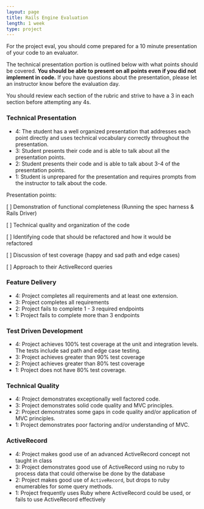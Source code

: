 ```yaml
---
layout: page
title: Rails Engine Evaluation
length: 1 week
type: project
---
```


For the project eval, you should come prepared for a 10 minute presentation of your code to an evaluator.

The technical presentation portion is outlined below with what points should be covered. **You should be able to present on all points even if you did not implement in code.**  If you have questions about the presentation, please let an instructor know before the evaluation day.

You should review each section of the rubric and strive to have a 3 in each section before attempting any 4s.


### Technical Presentation

* 4: The student has a well organized presentation that addresses each point directly and uses technical vocabulary correctly throughout the presentation.
* 3: Student presents their code and is able to talk about all the presentation points.
* 2: Student presents their code and is able to talk about 3-4 of the presentation points.
* 1: Student is unprepared for the presentation and requires prompts from the instructor to talk about the code.

Presentation points:

[ ] Demonstration of functional completeness (Running the spec harness & Rails Driver)

[ ] Technical quality and organization of the code

[ ] Identifying code that should be refactored and how it would be refactored

[ ] Discussion of test coverage (happy and sad path and edge cases)

[ ] Approach to their ActiveRecord queries

### Feature Delivery

* 4: Project completes all requirements and at least one extension.
* 3: Project completes all requirements
* 2: Project fails to complete 1 - 3 required endpoints
* 1: Project fails to complete more than 3 endpoints

### Test Driven Development

* 4: Project achieves 100% test coverage at the unit and integration levels. The tests include sad path and edge case testing.
* 3: Project achieves greater than 90% test coverage
* 2: Project achieves greater than 80% test coverage
* 1: Project does not have 80% test coverage.

### Technical Quality

* 4: Project demonstrates exceptionally well factored code.
* 3: Project demonstrates solid code quality and MVC principles.
* 2: Project demonstrates some gaps in code quality and/or application of MVC principles.
* 1: Project demonstrates poor factoring and/or understanding of MVC.

### ActiveRecord

* 4: Project makes good use of an advanced ActiveRecord concept not taught in class
* 3: Project demonstrates good use of ActiveRecord using no ruby to process data that could otherwise be done by the database
* 2: Project makes good use of `ActiveRecord`, but drops to ruby enumerables for some query methods.
* 1: Project frequently uses Ruby where ActiveRecord could be used, or fails to use ActiveRecord effectively
